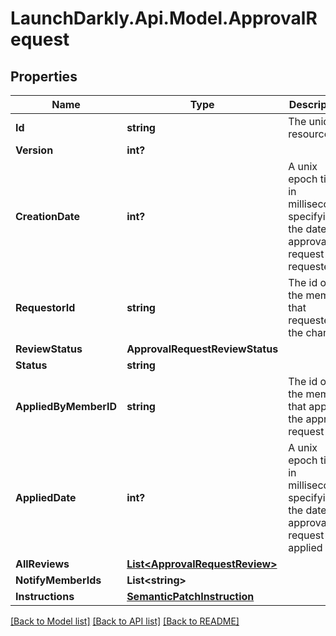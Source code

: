# LaunchDarkly.Api.Model.ApprovalRequest
## Properties

Name | Type | Description | Notes
------------ | ------------- | ------------- | -------------
**Id** | **string** | The unique resource id. | [optional] 
**Version** | **int?** |  | [optional] 
**CreationDate** | **int?** | A unix epoch time in milliseconds specifying the date the approval request was requested | [optional] 
**RequestorId** | **string** | The id of the member that requested the change | [optional] 
**ReviewStatus** | **ApprovalRequestReviewStatus** |  | [optional] 
**Status** | **string** | | Name     | Description | | - -- -- -- -:| - -- -- -- -- -- | | pending  | the approval request has not been applied yet | | completed| the approval request has been applied successfully | | failed   | the approval request has been applied but the changes were not applied successfully |  | [optional] 
**AppliedByMemberID** | **string** | The id of the member that applied the approval request | [optional] 
**AppliedDate** | **int?** | A unix epoch time in milliseconds specifying the date the approval request was applied | [optional] 
**AllReviews** | [**List&lt;ApprovalRequestReview&gt;**](ApprovalRequestReview.md) |  | [optional] 
**NotifyMemberIds** | **List&lt;string&gt;** |  | [optional] 
**Instructions** | [**SemanticPatchInstruction**](SemanticPatchInstruction.md) |  | [optional] 

[[Back to Model list]](../README.md#documentation-for-models) [[Back to API list]](../README.md#documentation-for-api-endpoints) [[Back to README]](../README.md)

